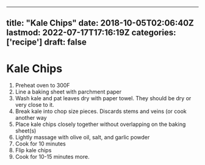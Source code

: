 
---
title: "Kale Chips"
date: 2018-10-05T02:06:40Z
lastmod: 2022-07-17T17:16:19Z
categories: ['recipe']
draft: false
---


# Kale Chips
1. Preheat oven to 300F
2. Line a baking sheet with parchment paper
3. Wash kale and pat leaves dry with paper towel. They should be dry or very close to it.
4. Break kale into chop size pieces. Discards stems and veins (or cook another way
5. Place kale chips closely together without overlapping on the baking sheet(s)
6. Lightly massage with olive oil, salt, and garlic powder
7. Cook for 10 minutes
8. Flip kale chips
9. Cook for 10-15 minutes more.

<!-- #recipe #public -->

<!-- {BearID:5EC460F6-3B6D-448F-BA31-26D267D2CE16-70953-0006378A1A722C0E} -->
